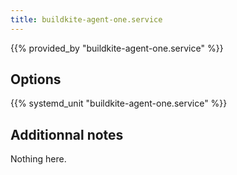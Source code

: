 ```yaml
---
title: buildkite-agent-one.service
---
```


{{% provided_by "buildkite-agent-one.service" %}}

## Options

{{% systemd_unit "buildkite-agent-one.service" %}}

## Additionnal notes

Nothing here.
